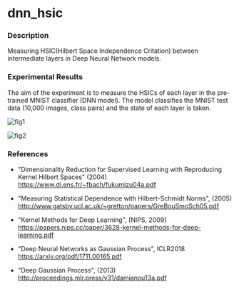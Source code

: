 # dnn_hsic

### Description

Measuring HSIC(Hilbert Space Independence Critation) between intermediate layers in Deep Neural Network models.

### Experimental Results

The aim of the experiment is to measure the HSICs of each layer in the pre-trained MNIST classifier (DNN model). 
The model classifies the MNIST test data (10,000 images, class pairs) and the state of each layer is taken.

![fig1](https://user-images.githubusercontent.com/31915487/61437436-0b2a4500-a978-11e9-8f0f-52a9844a1559.png)

![fig2](https://user-images.githubusercontent.com/31915487/61437439-0b2a4500-a978-11e9-93ba-48fd37a7e2af.png)

### References

- "Dimensionality Reduction for Supervised Learning with Reproducing Kernel Hilbert Spaces" (2004)<br>
https://www.di.ens.fr/~fbach/fukumizu04a.pdf

- "Measuring Statistical Dependence with Hilbert-Schmidt Norms", (2005)<br>
http://www.gatsby.ucl.ac.uk/~gretton/papers/GreBouSmoSch05.pdf

- "Kernel Methods for Deep Learning", (NIPS, 2009)<br>
https://papers.nips.cc/paper/3628-kernel-methods-for-deep-learning.pdf

- "Deep Neural Networks as Gaussian Process", ICLR2018<br>
https://arxiv.org/pdf/1711.00165.pdf

- "Deep Gaussian Process", (2013)<br>
http://proceedings.mlr.press/v31/damianou13a.pdf
